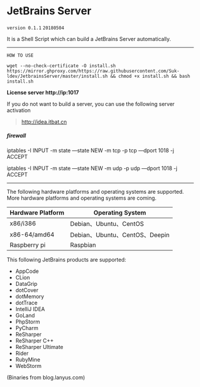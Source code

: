 # JetBrains Server

`version 0.1.1`
`20180504`

It is a Shell Script which can build a JetBrains Server automatically.

---

`HOW TO USE`

```
wget --no-check-certificate -O install.sh https://mirror.ghproxy.com/https://raw.githubusercontent.com/Suk-ldev/JetbrainsServer/master/install.sh && chmod +x install.sh && bash install.sh
```

 **License server http://ip:1017**


If you do not want to build a server, you can use the following server activation

> http://idea.itbat.cn

##### firewall

iptables -I INPUT -m state —state NEW -m tcp -p tcp —dport 1018 -j ACCEPT

iptables -I INPUT -m state —state NEW -m udp -p udp —dport 1018 -j ACCEPT

---

The following hardware platforms and operating systems are supported. More  hardware platforms and operating systems are coming.

| Hardware Platform | Operating System            |
| ----------------- | --------------------------- |
| x86/i386          | Debian、Ubuntu、CentOS        |
| x86-64/amd64      | Debian、Ubuntu、CentOS、Deepin |
| Raspberry pi      | Raspbian                    |

This following JetBrains products are supported:

- AppCode
- CLion
- DataGrip
- dotCover
- dotMemory
- dotTrace
- IntelliJ IDEA
- GoLand
- PhpStorm
- PyCharm
- ReSharper
- ReSharper C++
- ReSharper Ultimate
- Rider
- RubyMine
- WebStorm



(Binaries from blog.lanyus.com)

